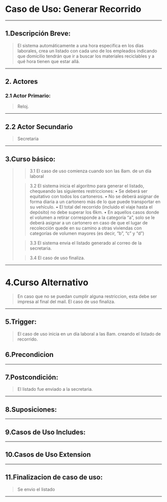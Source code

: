 # Caso de Uso: Generar Recorrido

***

## 1.Descripción Breve:
>El sistema automáticamente a una hora especifica en los días laborales, crea un listado con cada uno de los empleados indicando que domicilio tendrán que ir a buscar los materiales reciclables y a qué hora tienen que estar allá.

***
## 2. Actores
### 2.1 Actor Primario:
>Reloj.

***

## 2.2 Actor Secundario
>Secretaria
***

## 3.Curso básico:
>
>>3.1 El caso de uso comienza cuando son las 8am. de un día laboral
>
>>3.2 El sistema inicia el algoritmo para generar el listado, chequeando las siguientes restricciones:
• Se deberá ser equitativo con todos los cartoneros.
• No se deberá asignar de forma diaria a un cartonero más de lo que puede
transportar en su vehículo.
• El total del recorrido (incluido el viaje hasta el depósito) no debe superar los 6km.
• En aquellos casos donde el volumen a retirar corresponde a la categoría “a”, solo
se le deberá asignar a un cartonero en caso de que el lugar de recolección quede
en su camino a otras viviendas con categorías de volumen mayores (es decir, “b”, “c” y “d”)
>
>>3.3 El sistema envia el listado generado al correo de la secretaria.
>
>>3.4 El caso de uso finaliza.

***

# 4.Curso Alternativo
> En caso que no se puedan cumplir alguna restriccion, esta debe ser impresa al final del mail.
> El caso de uso finaliza.

***

## 5.Trigger:
>El caso de uso inicia en un día laboral a las 8am. creando el listado de recorrido.

## 6.Precondicion

***

## 7.Postcondición:

> El listado fue enviado a la secretaria.
***

## 8.Suposiciones:

***

## 9.Casos de Uso Includes:

***

## 10.Casos de Uso Extension

***

## 11.Finalizacion de caso de uso:
>Se envio el listado

***
